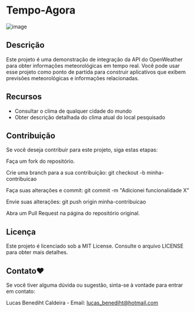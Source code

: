 # Tempo-Agora

![image](https://github.com/Lucas-Benediht/Tempo-Agora/assets/110697669/0ae00fb2-5a57-49b9-86ec-3e8ff9147abb)

## Descrição
Este projeto é uma demonstração de integração da API do OpenWeather para obter informações meteorológicas em tempo real. Você pode usar esse projeto como ponto de partida para construir aplicativos que exibem previsões meteorológicas e informações relacionadas.

## Recursos
- Consultar o clima de qualquer cidade do mundo
- Obter descrição detalhada do clima atual do local pesquisado

## Contribuição
Se você deseja contribuir para este projeto, siga estas etapas:

Faça um fork do repositório.

Crie uma branch para a sua contribuição: git checkout -b minha-contribuicao

Faça suas alterações e commit: git commit -m "Adicionei funcionalidade X"

Envie suas alterações: git push origin minha-contribuicao

Abra um Pull Request na página do repositório original.

## Licença
Este projeto é licenciado sob a MIT License. Consulte o arquivo LICENSE para obter mais detalhes.

## Contato❤️

Se você tiver alguma dúvida ou sugestão, sinta-se à vontade para entrar em contato:

Lucas Benediht Caldeira - Email: lucas_benediht@hotmail.com 
